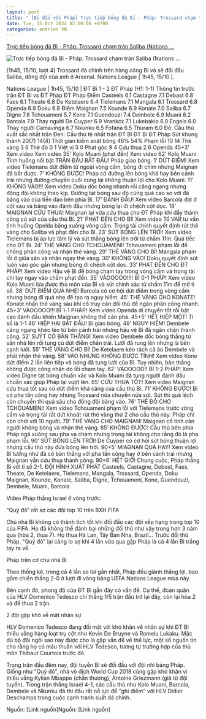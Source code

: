 ```yaml
---
layout: post
title: " [Bỉ đấu với Pháp] Trực tiếp bóng đá Bỉ - Pháp: Trossard chạm trán Saliba (Nations ..."
date: Tue, 15 Oct 2024 02:00:00 +0700
categories: entries VN
---
```

[Trực tiếp bóng đá Bỉ - Pháp: Trossard chạm trán Saliba (Nations ...](https://www.24h.com.vn/bong-da/truc-tiep-bong-da-bi-phap-tran-chien-khong-khoan-nhuong-nations-league-c48a1610688.html)

![Trực tiếp bóng đá Bỉ - Pháp: Trossard chạm trán Saliba (Nations ...](https://icdn.24h.com.vn/upload/4-2024/images/2024-10-15/2-1200-1728937914-479-width1200height628-watermark.jpg)

(1h45, 15/10, lượt 4) Trossard đá chính trên hàng công Bỉ và sẽ đối đầu Saliba, đồng đội của anh ở Arsenal. Nations League | 1h45, 15/10 |.

Nations League | 1h45, 15/10 | ĐT Bỉ 1 - 2 ĐT Pháp (H1: 1-1) Thông tin trước trận ĐT Bỉ vs ĐT Pháp ĐT Pháp Điểm Casteels 6.1 Castagne 7.1 Debast 6.8 Faes 6.1 Theate 6.8 De Ketelaere 6.4 Tielemans 7.1 Mangala 6.1 Trossard 6.8 Openda 6.9 Doku 6.8 Điểm Maignan 7.5 Kounde 6.9 Konate 7.0 Saliba 6.7 Digne 7.8 Tchouameni 5.7 Kone 7.1 Guendouzi 7.4 Dembele 6.9 Muani 8.2 Barcola 7.9 Thay người De Cuyper 6.9 Vrankcx 7.1 Lukebakio 6.0 Engels 6.0 Thay người Camavinga 6.7 Nkunku 6.5 Fofana 6.5 Thuram 6.0 Đỏ: Cầu thủ xuất sắc nhất trận Đen: Cầu thủ tệ nhất trận ĐT Bỉ ĐT Bỉ ĐT Pháp Sút khung thành 20(7) 14(4) Thời gian kiểm soát bóng 46% 54% Phạm lỗi 10 14 Thẻ vàng 3 6 Thẻ đỏ 0 1 Việt vị 3 0 Phạt góc 9 4 Cứu thua 2 6 Openda 45+3' Xem video Xem video 35' Kolo Muani (phạt đền) Xem video 62' Kolo Muani Tình huống nổi bật TRẬN ĐẤU BẮT ĐẦU! Pháp giao bóng. 1’ DỨT ĐIỂM! Xem video Tielemans dứt điểm từ ngoài vòng cấm, bóng đi chìm nhưng Maignan đã bắt được. 7’ KHÔNG ĐƯỢC! Pháp có đường lên bóng khá hay bên cánh trái nhưng đường chuyền cuối cùng lại không thuận lợi cho Kolo Muani. 11’ KHÔNG VÀO!!! Xem video Doku dốc bóng nhanh rồi căng ngang nhưng đồng đội không theo kịp. Đường tạt bóng sau đó cũng quá cao so với đà băng vào của tiền đạo bên phía Bỉ. 17’ ĐÁNH ĐẦU! Xem video Barcola đợi ở cột sau và băng vào đánh đầu nhưng bóng lại đi chệch cột dọc. 18’ MAIGNAN CỨU THUA! Maignan lại vừa cứu thua cho ĐT Pháp khi đẩy thành công cú sút của cầu thủ Bỉ. 21’ PHẠT ĐỀN CHO BỈ! Xem video Tổ VAR tư vấn tình huống Opelda băng xuống vòng cấm. Trọng tài chính quyết định rút thẻ vàng cho Saliba và phạt đền cho Bỉ. 23’ SÚT BÓNG LÊN TRỜI! Xem video Tielemans bị áp lực tâm lý và sút thẳng bóng lên trời từ chấm 11m. Quá tiếc cho ĐT Bỉ. 24’ THẺ VÀNG CHO TCHOUAMENI! Tchouameni phạm lỗi để chống phản công và nhận thẻ vàng. 29’ THẺ VÀNG CHO BỈ! Mangala phạm lỗi ở giữa sân và nhận ngay thẻ vàng. 30’ KHÔNG VÀO! Doku quyết định sút luôn vào góc gần nhưng bóng đi chệch cột dọc. 33’ PHẠT ĐỀN CHO ĐT PHÁP! Xem video Hậu vệ Bỉ để bóng chạm tay trong vòng cấm và trọng tài chỉ tay ngay vào chấm phạt đền. 35’ VÀOOOOO!!!! BỈ 0-1 PHÁP! Xem video Kolo Muani lừa được thủ môn của Bỉ và sút chính xác từ chấm 11m để mở tỉ số. 38’ DỨT ĐIỂM QUÁ NHẸ! Barcola có cơ hội dứt điểm trong vòng cấm nhưng bóng đi quá nhẹ để tạo ra nguy hiểm. 45’ THẺ VÀNG CHO KONATE! Konate nhận thẻ vàng sau khi cố truy cản đối thủ để ngăn phản công nhanh. 45+3’ VÀOOOOO!!! BỈ 1-1 PHÁP! Xem video Openda di chuyển tốt rồi bật cao đánh đầu khiến Maignan không thể cản phá. 45+5’ HẾT HIỆP MỘT! Tỉ số là 1-1 46’ HIỆP HAI BẮT ĐẦU! Bỉ giao bóng. 48’ NGUY HIỂM! Dembele căng ngang khéo léo từ bên cánh trái nhưng hậu vệ Bỉ đã ngăn chặn thành công. 52’ SUÝT CÓ BÀN THẮNG! Xem video Dembele dốc bóng thẳng từ sân nhà lên rồi tung cú dứt điểm chân trái. Lưới đã rung lên nhưng là bên cạnh lưới. 55’ THẺ VÀNG CHO BỈ! De Ketelaere kéo rách cả áo Dembele và phải nhận thẻ vàng. 58’ VÀO NHƯNG KHÔNG ĐƯỢC TÍNH! Xem video Kone dứt điểm 2 lần liên tiếp và bóng đã tung lưới của Bỉ. Tuy nhiên, bàn thắng không được công nhận do lỗi chạm tay. 62’ VÀOOOOO!! BỈ 1-2 PHÁP! Xem video Digne tạt bóng chuẩn xác và Kolo Muani đã tung người đánh đầu chuẩn xác giúp Pháp lại vượt lên. 65’ CỨU THUA TỐT! Xem video Maignan cứu thua tốt sau cú dứt điểm khá căng của cầu thủ Bỉ. 71’ KHÔNG ĐƯỢC! Bỉ có pha tấn công hay nhưng Trossard nửa chuyền nửa sút. Sút thì quá lệch còn chuyền thì quá sâu cho đồng đội băng vào. 76’ THẺ ĐỎ CHO TCHOUAMENI! Xem video Tchouameni phạm lỗi với Tielemans trước vòng cấm và trọng tài rất dứt khoát rút thẻ vàng thứ 2 cho cầu thủ này. Pháp chỉ còn chơi với 10 người. 79’ THẺ VÀNG CHO MAIGNAN! Maignan cố tình cản người không bóng và nhận thẻ vàng. 85’ KHÔNG ĐƯỢC! Cầu thủ bên phía Pháp ngã xuống sau pha va chạm nhưng trọng tài không cho rằng đó là pha phạm lỗi. 90’ SÚT BÓNG LÊN TRỜI! De Cuyper có cơ hội sút bóng thuận lợi nhưng cầu thủ này đưa bóng lên trời. 90+5’ MIAGNAN QUÁ HAY! Xem video Bỉ tưởng như đã có bàn thắng với pha tấn công hay ở bên cánh trái nhưng Maignan vẫn cứu thua thành công. 90+6’ HẾT GIỜ! Chung cuộc, Pháp thắng Bỉ với tỉ số 2-1. ĐỘI HÌNH XUẤT PHÁT Casteels, Castagne, Debast, Faes, Theate, De Ketelaere, Tielemans, Mangala, Trossard, Openda, Doku Maignan, Kounde, Konate, Saliba, Digne, Tchouameni, Kone, Guendouzi, Dembele, Muani, Barcola

Video Pháp thắng Israel ở vòng trước:

"Quỷ đỏ" rất sợ các đội top 10 trên BXH FIFA

Chủ nhà Bỉ không có thành tích tốt khi đối đầu các đội xếp hạng trong top 10 của FIFA. Họ đã không thể đánh bại những đối thủ như vậy trong hơn 3 năm qua (hòa 2, thua 7). Họ thua Hà Lan, Tây Ban Nha, Brazil… Trước đối thủ Pháp, "Quỷ đỏ" lại càng lo sợ khi 4 lần vừa qua gặp Pháp là cả 4 lần Bỉ trắng tay ra về.

Pháp trên cơ chủ nhà Bỉ

Theo thống kê, trong cả 4 lần so tài gần nhất, Pháp đều giành thắng lợi, bao gồm chiến thắng 2-0 ở lượt đi vòng bảng UEFA Nations League mùa này.

Bên cạnh đó, phong độ của ĐT Bỉ gần đây có vấn đề. Cụ thể, đoàn quân của HLV Domenico Tedesco chỉ thắng 1/5 trận đấu trở lại đây, còn lại hòa 2 và để thua 2 trận.

2 đội gặp khó về mặt nhân sự

HLV Domenico Tedesco đang đối mặt với khó khăn về nhân sự khi ĐT Bỉ thiếu vắng hàng loạt trụ cột như Kevin De Bruyne và Romelu Lukaku. Mặc dù bộ đôi ngôi sao này được cho là gặp vấn đề về thể lực, một số nguồn tin cho rằng họ có mâu thuẫn với HLV Tedesco, tương tự trường hợp của thủ môn Thibaut Courtois trước đó.

Trong trận đấu đêm nay, đội tuyển Bỉ sẽ đối đầu với đội nhì bảng Pháp. Giống như "Quỷ đỏ", nhà vô địch World Cup 2018 cũng gặp khó khăn vì thiếu vắng Kylian Mbappe (chấn thương), Antoine Griezmann (giã từ đội tuyển). Trong trận thắng Israel 4-1, các cầu thủ như Kolo Muani, Barcola, Dembele và Nkunku đã thi đấu rất nỗ lực để "ghi điểm" với HLV Didier Deschamps trong cuộc cạnh tranh suất đá chính.

Nguồn: [Link nguồn]Nguồn: [Link nguồn]

